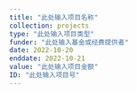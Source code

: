 ```yaml
---
title: "此处输入项目名称"
collection: projects
type: "此处输入项目类型"
funder: "此处输入基金或经费提供者"
date: 2022-10-20
enddate: 2022-10-21
value: "此处输入项目金额"
ID: "此处输入项目号"
---
```

